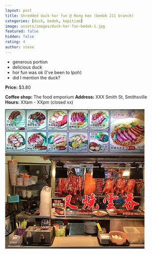 ```yaml
---
layout: post
title: Shredded duck hor fun @ Rong kee (bedok 211 branch)
categories: [duck, bedok, kopitiam]
image: assets/images/duck-hor-fun-bedok-1.jpg
featured: false
hidden: false
rating: 4
author: steve
---
```


- generous portion
- delicious duck
- hor fun was ok (I've been to Ipoh)
- did I mention the duck?


**Price:** $3.80

**Coffee shop:** The food emporium
**Address:** XXX Smith St, Smithsville  
**Hours:** XXam - XXpm (closed xx)  

![Rong kee shredded duck hor fun](/assets/images/duck-hor-fun-bedok-2.jpg "Rong kee shredded duck hor fun")